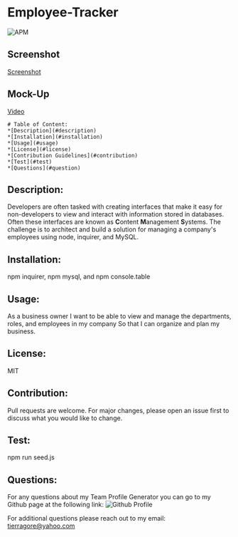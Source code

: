 # Employee-Tracker


![APM](https://img.shields.io/apm/l/open)

## Screenshot


[Screenshot](./Employee-Tracker/schema.png)


## Mock-Up
[Video](https://drive.google.com/file/d/1o0fKHqqxdNf531AJW_9SMIExZeGzPvBT/view)
    
    # Table of Content: 
    *[Description](#description)
    *[Installation](#installation)
    *[Usage](#usage)
    *[License](#license)
    *[Contribution Guidelines](#contribution)
    *[Test](#test)
    *[Questions](#question)
    
## Description: 
Developers are often tasked with creating interfaces that make it easy for non-developers to view and interact with information stored in databases. Often these interfaces are known as **C**ontent **M**anagement **S**ystems. The challenge is to architect and build a solution for managing a company's employees using node, inquirer, and MySQL.


## Installation: 
npm inquirer, npm mysql, and npm console.table

## Usage:
As a business owner I want to be able to view and manage the departments, roles, and employees in my company So that I can organize and plan my business.

## License:
MIT

## Contribution: 
Pull requests are welcome.  For major changes, please open an issue first to discuss what you would like to change.

    
## Test: 
npm run seed.js

## Questions:

For any questions about my Team Profile Generator you can go to my Github page at the following link:
![Github Profile](https://github.com/tmgorogers/Team-Profile-Generator)
     
For additional questions please reach out to my email: tierragore@yahoo.com
